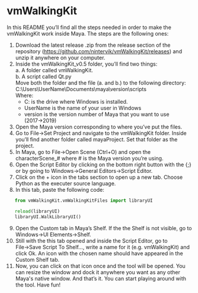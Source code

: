# vmWalkingKit
 
In this README you’ll find all the steps needed in order to make the vmWalkingKit work inside Maya. The steps are the following ones: 

1. Download the latest release .zip from the release section of the repository (https://github.com/nintervik/vmWalkingKit/releases) and unzip it anywhere on your computer.
2. Inside the vmWalkingKit_v0.5 folder, you’ll find two things:<br/>
   a. A folder called vmWalkingKit.<br/> 
   b. A script called Qt.py<br/>
Move both the folder and the file (a. and b.) to the following directory:     
C:\Users\UserName\Documents\maya\version\scripts<br/>
Where:
   - C: is the drive where Windows is installed.
   - UserName is the name of your user in Windows
   - version is the version number of Maya that you want to use (2017→2019)
3. Open the Maya version corresponding to where you’ve put the files.
4. Go to File→Set Project and navigate to the vmWalkingKit folder. Inside you’ll find another folder called mayaProject. Set that folder as the project. 
5. In Maya, go to File→Open Scene (Ctrl+O) and open the characterScene_# where # is the Maya version you’re using.
6. Open the Script Editor by clicking on the bottom right button with the {;} or by going to Windows→General Editors→Script Editor.
7. Click on the + icon in the tabs section to open up a new tab. Choose Python as the executer source language.
8. In this tab, paste the following code:     
```python
   from vmWalkingKit.vmWalkingKitFiles import libraryUI

   reload(libraryUI)
   libraryUI.WalkLibraryUI()
```
9. Open the Custom tab in Maya’s Shelf. If the the Shelf is not visible, go to Windows→UI Elements→Shelf.  
10. Still with the this tab opened and inside the Script Editor, go to File→Save Script To Shelf…, write a name for it (e.g. vmWalkingKit) and click Ok. An icon with the chosen name should have appeared in the Custom Shelf tab.
11. Now, you can click on that icon once and the tool will be opened. You can resize the window and dock it anywhere you want as any other Maya's native window. And that’s it. You can start playing around with the tool. Have fun! 
